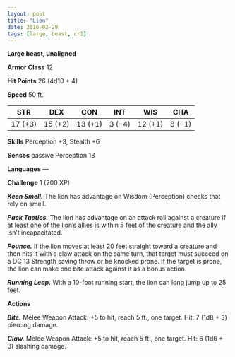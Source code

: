 ```yaml
---
layout: post
title: "Lion"
date: 2016-02-29
tags: [large, beast, cr1]
---
```


**Large beast, unaligned**

**Armor Class** 12

**Hit Points** 26 (4d10 + 4)

**Speed** 50 ft.

|   STR   |   DEX   |   CON   |   INT   |   WIS   |   CHA   |
|:-----:|:-----:|:-----:|:-----:|:-----:|:-----:|
| 17 (+3) | 15 (+2) | 13 (+1) | 3 (−4) | 12 (+1) | 8 (−1) |

**Skills** Perception +3, Stealth +6 

**Senses** passive Perception 13 

**Languages** — 

**Challenge** 1 (200 XP)

***Keen Smell.*** The lion has advantage on Wisdom (Perception) checks that rely on smell. 

***Pack Tactics.*** The lion has advantage on an attack roll against a creature if at least one of the lion’s allies is within 5 feet of the creature and the ally isn’t incapacitated. 

***Pounce.*** If the lion moves at least 20 feet straight toward a creature and then hits it with a claw attack on the same turn, that target must succeed on a DC 13 Strength saving throw or be knocked prone. If the target is prone, the lion can make one bite attack against it as a bonus action. 

***Running Leap.*** With a 10-foot running start, the lion can long jump up to 25 feet. 

**Actions**

***Bite.*** Melee Weapon Attack: +5 to hit, reach 5 ft., one target. Hit: 7 (1d8 + 3) piercing damage. 

***Claw.*** Melee Weapon Attack: +5 to hit, reach 5 ft., one target. Hit: 6 (1d6 + 3) slashing damage.